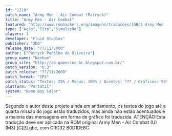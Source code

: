 ```yaml
---
id: "1210"
patch_name: "Army Men - Air Combat (Patryck)"
title: "Army Men - Air Combat"
featured: "http://www.romhackers.org/imagens/traducoes/[GBC] Army Men - Air Combat - Patryck - 1.png"
type: ["Ação","Tiro","Simulação"]
players: 1
developer: "Fluid Studios"
publisher: "3DO"
release_date: "??/11/2000"
author: ["Patryck Padilha de Oliveira"]
group_name: "Nenhum"
group_site: "http://ab-gamesinc-br.blogspot.com.br/"
patch_version: "0.3"
patch_release: "??/11/2000"
patch_format: "IPS"
patch_status: "Textos: 25% / Menus: 100% / Acentos: ??? / Gráficos: 95% / Outros: 0%"
platform: "Portátil"
system: "Game Boy Color"
---
```


Segundo o autor deste projeto ainda em andamento, os textos do jogo até a quarta missão do jogo estão traduzidos, mas ainda não estão acentuados e a maioria das mensagens em forma de gráfico foi traduzida. ATENÇÃO:Esta tradução deve ser aplicada na ROM original Army Men - Air Combat (U) (M3) [C][!].gbc, com CRC32 B0D1DE8C.